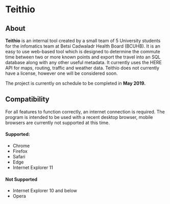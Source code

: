 # Teithio

## About
**Teithio** is an internal tool created by a small team of 5 University students for the infomatics team at Betsi Cadwaladr Health Board (BCUHB). It is an easy to use web-based tool which is designed to determine the commute time between two or more known points and export the travel into an SQL database along with any other useful metadata. It currently uses the HERE API for maps, routing, traffic and weather data. Teithio does not currently have a license, however one will be considered soon.

The project is currently on schedule to be completed in **May 2019.**

## Compatibility
For all features to function correctly, an internet connection is required. The program is intended to be used with a recent desktop browser, mobile browsers are currently not supported at this time.

#### Supported:
* Chrome
* Firefox
* Safari
* Edge
* Internet Explorer 11

#### Not Supported
* Internet Explorer 10 and below
* Opera
